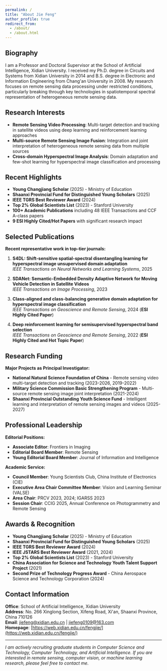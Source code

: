 ```yaml
---
permalink: /
title: "About Jie Feng"
author_profile: true
redirect_from: 
  - /about/
  - /about.html
---
```


## Biography

I am a Professor and Doctoral Supervisor at the School of Artificial Intelligence, Xidian University. I received my Ph.D. degree in Circuits and Systems from Xidian University in 2014 and B.S. degree in Electronic and Information Engineering from Chang'an University in 2008. My research focuses on remote sensing data processing under restricted conditions, particularly breaking through key technologies in spatiotemporal spectral representation of heterogeneous remote sensing data.

## Research Interests

- **Remote Sensing Video Processing**: Multi-target detection and tracking in satellite videos using deep learning and reinforcement learning approaches
- **Multi-source Remote Sensing Image Fusion**: Integration and joint interpretation of heterogeneous remote sensing data from multiple sources
- **Cross-domain Hyperspectral Image Analysis**: Domain adaptation and few-shot learning for hyperspectral image classification and processing

## Recent Highlights

- **Young Changjiang Scholar** (2025) - Ministry of Education
- **Shaanxi Provincial Fund for Distinguished Young Scholars** (2025)
- **IEEE TGRS Best Reviewer Award** (2024)
- **Top 2% Global Scientists List** (2023) - Stanford University
- **100+ Academic Publications** including 48 IEEE Transactions and CCF A-class papers
- **9 ESI Highly Cited/Hot Papers** with significant research impact

## Selected Publications

**Recent representative work in top-tier journals:**

1. **S4DL: Shift-sensitive spatial-spectral disentangling learning for hyperspectral image unsupervised domain adaptation**  
   *IEEE Transactions on Neural Networks and Learning Systems*, 2025

2. **SDANet: Semantic-Embedded Density Adaptive Network for Moving Vehicle Detection in Satellite Videos**  
   *IEEE Transactions on Image Processing*, 2023

3. **Class-aligned and class-balancing generative domain adaptation for hyperspectral image classification**  
   *IEEE Transactions on Geoscience and Remote Sensing*, 2024 (**ESI Highly Cited Paper**)

4. **Deep reinforcement learning for semisupervised hyperspectral band selection**  
   *IEEE Transactions on Geoscience and Remote Sensing*, 2022 (**ESI Highly Cited and Hot Topic Paper**)

## Research Funding

**Major Projects as Principal Investigator:**
- **National Natural Science Foundation of China** - Remote sensing video multi-target detection and tracking (2023-2026, 2019-2022)
- **Military Science Commission Basic Strengthening Program** - Multi-source remote sensing image joint interpretation (2021-2024)
- **Shaanxi Provincial Outstanding Youth Science Fund** - Intelligent learning and interpretation of remote sensing images and videos (2025-2027)

## Professional Leadership

**Editorial Positions:**
- **Associate Editor**: Frontiers in Imaging
- **Editorial Board Member**: Remote Sensing
- **Young Editorial Board Member**: Journal of Information and Intelligence

**Academic Service:**
- **Council Member**: Young Scientists Club, China Institute of Electronics (CIE)
- **Executive Area Chair Committee Member**: Vision and Learning Seminar (VALSE)
- **Area Chair**: PRCV 2023, 2024; IGARSS 2023
- **Session Chair**: CCIG 2025, Annual Conference on Photogrammetry and Remote Sensing

## Awards & Recognition

- **Young Changjiang Scholar** (2025) - Ministry of Education
- **Shaanxi Provincial Fund for Distinguished Young Scholars** (2025)
- **IEEE TGRS Best Reviewer Award** (2024)
- **IEEE JSTARS Best Reviewer Award** (2021, 2024)
- **Top 2% Global Scientists List** (2023) - Stanford University
- **China Association for Science and Technology Youth Talent Support Project** (2021)
- **Second Prize of Technology Progress Award** - China Aerospace Science and Technology Corporation (2024)

## Contact Information

**Office**: School of Artificial Intelligence, Xidian University  
**Address**: No. 266 Xinglong Section, Xifeng Road, Xi'an, Shaanxi Province, China 710126  
**Email**: jiefeng@xidian.edu.cn | jiefeng0109@163.com  
**Homepage**: [https://web.xidian.edu.cn/fengjie/](https://web.xidian.edu.cn/fengjie/)

---

*I am actively recruiting graduate students in Computer Science and Technology, Computer Technology, and Artificial Intelligence. If you are interested in remote sensing, computer vision, or machine learning research, please feel free to contact me.*
